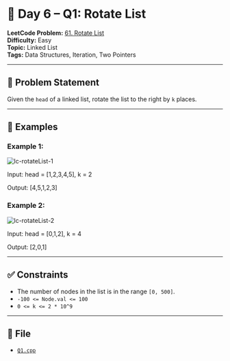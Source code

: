 # 🧩 Day 6 – Q1: Rotate List

**LeetCode Problem:** [61. Rotate List](https://leetcode.com/problems/rotate-list)  
**Difficulty:** Easy  
**Topic:** Linked List  
**Tags:** Data Structures, Iteration, Two Pointers

---

## 📄 Problem Statement

Given the `head` of a linked list, rotate the list to the right by `k` places.

---

## 🧠 Examples

### Example 1:

![lc-rotateList-1](https://assets.leetcode.com/uploads/2020/11/13/rotate1.jpg)

Input: head = [1,2,3,4,5], k = 2

Output: [4,5,1,2,3]

### Example 2:

![lc-rotateList-2](https://assets.leetcode.com/uploads/2020/11/13/roate2.jpg)

Input: head = [0,1,2], k = 4

Output: [2,0,1]

---

## ✅ Constraints

- The number of nodes in the list is in the range `[0, 500]`.
- `-100 <= Node.val <= 100`
- `0 <= k <= 2 * 10^9`

---

## 📁 File

- [`Q1.cpp`](./Q1.cpp)
